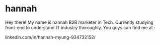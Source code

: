 # hannah

Hey there! 
My name is hannah B2B marketer in Tech. 
Currently studying front-end to understand IT industry thoroughly.
You guys can find me at :

linkedin.com/in/hannah-myung-934732152/ 

